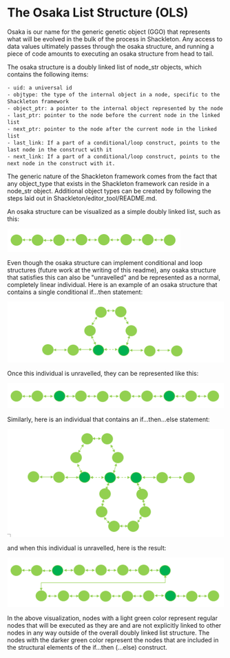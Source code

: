 # The Osaka List Structure (OLS)

Osaka is our name for the generic genetic object (GGO) that represents what will be evolved in the bulk of the process in Shackleton. Any access to data values ultimately passes through the osaka structure, and running a piece of code amounts to executing an osaka structure from head to tail.

The osaka structure is a doubly linked list of node_str objects, which contains the following items:

    - uid: a universal id
    - objtype: the type of the internal object in a node, specific to the Shackleton framework
    - object_ptr: a pointer to the internal object represented by the node
    - last_ptr: pointer to the node before the current node in the linked list
    - next_ptr: pointer to the node after the current node in the linked list
    - last_link: If a part of a conditional/loop construct, points to the last node in the construct with it
    - next_link: If a part of a conditional/loop construct, points to the next node in the construct with it.
    
The generic nature of the Shackleton framework comes from the fact that any object_type that exists in the Shackleton framework can reside in a node_str object. Additional object types can be created by following the steps laid out in Shackleton/editor_tool/README.md.

An osaka structure can be visualized as a simple doubly linked list, such as this:

![alt text](img/linear.PNG "A normal Osaka Structure, a linear doubly linked list")

Even though the osaka structure can implement conditional and loop structures (future work at the writing of this readme), any osaka structure that satisfies this can also be "unravelled" and be represented as a normal, completely linear individual. Here is an example of an osaka structure that contains a single conditional if...then statement:

![alt text](img/ifthen.PNG "An if...then construct as an Osaka structure")

Once this individual is unravelled, they can be represented like this:

![alt text](img/ifthen_unravelled.PNG "An if...then construct as an Osaka structure, unravelled to its linear form")

Similarly, here is an individual that contains an if...then...else statement:

![alt text](img/ifthenelse.PNG "An if...then...else construct as an Osaka structure")

and when this individual is unravelled, here is the result:

![alt text](img/ifthenelse_unravelled.PNG "An if...then...else construct as an Osaka structure, unravelled to its linear form")

In the above visualization, nodes with a light green color represent regular nodes that will be executed as they are and are not explicitly linked to other nodes in any way outside of the overall doubly linked list structure. The nodes with the darker green color represent the nodes that are included in the structural elements of the if…then (…else) construct. 
